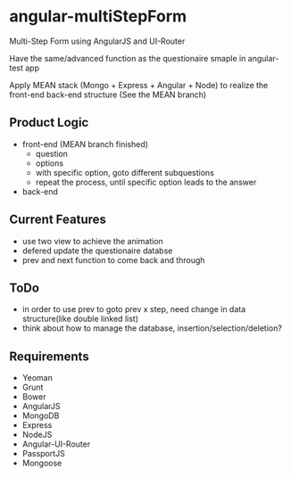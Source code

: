 angular-multiStepForm
=====================

Multi-Step Form using AngularJS and UI-Router

Have the same/advanced function as the questionaire smaple in angular-test app

Apply MEAN stack (Mongo + Express + Angular + Node) to realize the front-end back-end structure (See the MEAN branch)

## Product Logic
* front-end (MEAN branch finished)
    * question
    * options
    * with specific option, goto different subquestions
    * repeat the process, until specific option leads to the answer
* back-end

## Current Features
* use two view to achieve the animation
* defered update the questionaire databse
* prev and next function to come back and through

## ToDo
* in order to use prev to goto prev x step, need change in data structure(like double linked list)
* think about how to manage the database, insertion/selection/deletion?

## Requirements
* Yeoman
* Grunt
* Bower
* AngularJS
* MongoDB
* Express
* NodeJS
* Angular-UI-Router
* PassportJS
* Mongoose

